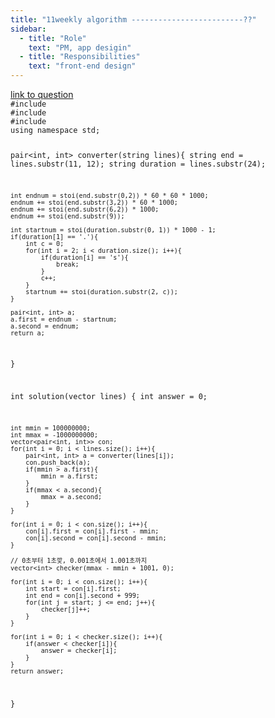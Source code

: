 ```yaml
---
title: "11weekly algorithm -------------------------??"
sidebar:
  - title: "Role"
    text: "PM, app desigin"
  - title: "Responsibilities"
    text: "front-end design"
---
```


<a href="https://programmers.co.kr/learn/courses/30/lessons/17676">
link to question</a>

<code>
#include <string>
#include <vector>
#include <iostream>
using namespace std;

pair<int, int> converter(string lines){
    string end = lines.substr(11, 12);
    string duration = lines.substr(24);
    
    int endnum = stoi(end.substr(0,2)) * 60 * 60 * 1000;
    endnum += stoi(end.substr(3,2)) * 60 * 1000;
    endnum += stoi(end.substr(6,2)) * 1000;
    endnum += stoi(end.substr(9));

    int startnum = stoi(duration.substr(0, 1)) * 1000 - 1;
    if(duration[1] == '.'){
        int c = 0; 
        for(int i = 2; i < duration.size(); i++){
            if(duration[i] == 's'){
                break;
            }
            c++;
        }
        startnum += stoi(duration.substr(2, c));
    }
    
    pair<int, int> a;
    a.first = endnum - startnum;
    a.second = endnum;
    return a;
}

int solution(vector<string> lines) {
    int answer = 0;
    
    int mmin = 100000000;
    int mmax = -1000000000;
    vector<pair<int, int>> con;
    for(int i = 0; i < lines.size(); i++){
        pair<int, int> a = converter(lines[i]);
        con.push_back(a);
        if(mmin > a.first){
            mmin = a.first;
        }
        if(mmax < a.second){
            mmax = a.second;
        }
    }
     
    for(int i = 0; i < con.size(); i++){
        con[i].first = con[i].first - mmin;
        con[i].second = con[i].second - mmin;
    }
    
    // 0초부터 1초깢, 0.001초에서 1.001초까지
    vector<int> checker(mmax - mmin + 1001, 0);
    
    for(int i = 0; i < con.size(); i++){
        int start = con[i].first;
        int end = con[i].second + 999;
        for(int j = start; j <= end; j++){
            checker[j]++;
        }
    }
    
    for(int i = 0; i < checker.size(); i++){
        if(answer < checker[i]){
            answer = checker[i];
        }
    }
    return answer;
}
</code>

